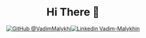 <h1 align="center">Hi There 👋</h1>


<p align="center">
<a href="https://github.com/VadimMalykhin"><img src="https://img.shields.io/badge/-VadimMalykhin-000?logo=github&logoColor=fff&style=for-the-badge" alt="GitHub @VadimMalykhi"></a><a href="https://www.linkedin.com/in/VadimMalykhin"><img src="https://img.shields.io/badge/-VadimMalykhin-000?logo=linkedin&logoColor=fff&style=for-the-badge" alt="Linkedin Vadim-Malykhin"></a>
</p>
